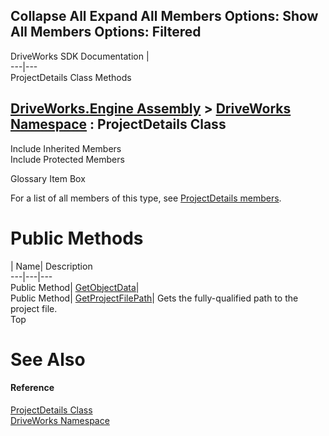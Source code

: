 Collapse All Expand All Members Options: Show All  Members Options: Filtered   
---  
DriveWorks SDK Documentation  |   
---|---  
ProjectDetails Class Methods   
  
[DriveWorks.Engine Assembly](topic2156.md) > [DriveWorks Namespace](topic2159.md) : ProjectDetails Class  
---  
  
Include Inherited Members    
Include Protected Members    


Glossary Item Box

For a list of all members of this type, see [ProjectDetails members](topic4331.md).

# Public Methods

| Name| Description  
---|---|---  
Public Method| [GetObjectData](topic4338.md)|   
Public Method| [GetProjectFilePath](topic4339.md)| Gets the fully-qualified path to the project file.   
Top

# See Also

#### Reference

[ProjectDetails Class](topic4330.md)   
[DriveWorks Namespace](topic2159.md)


